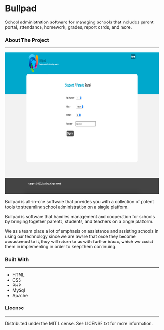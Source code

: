 # Bullpad
School administration software for managing schools that includes parent portal, attendance, homework, grades, report cards, and more.

<h3>About The Project</h3><hr/>
<img src="/images/Screenshot 2022-07-24 at 3.03.16 PM.png" alt="Alt text" width="882" height="463" title="Screenshot">

<p>Bullpad is all-in-one software that provides you with a collection of potent tools to streamline school administration on a single platform. </p>

<p>Bullpad is software that handles management and cooperation for schools by bringing together parents, students, and teachers on a single platform. </p>

<p>We as a team place a lot of emphasis on assistance and assisting schools in using our technology since we are aware that once they become accustomed to it, they will return to us with further ideas, which we assist them in implementing in order to keep them continuing.</p>

<h3>Built With</h3><hr/>
<p>
<ul>
  <li>HTML</li>
  <li>CSS</li>
  <li>PHP</li>
  <li>MySql</li>
  <li>Apache</li>
</ul>
</p>
<h3>License</h3><hr/>
<p>
Distributed under the MIT License. See LICENSE.txt for more information.</p>
